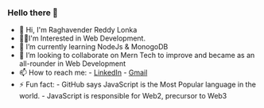 ### Hello there 👋

- 👋 Hi, I'm Raghavender Reddy Lonka
- 🧑‍💻I'm Interested in Web Development.
- 🌱 I’m currently learning NodeJs & MonogoDB
- 👯 I’m looking to collaborate on Mern Tech to improve and became as an all-rounder in Web Development
- 📫 How to reach me: 
      - [LinkedIn](https://www.linkedin.com/in/raghavender-reddy-lonka-a34491203/) 
      - [Gmail](@mailto:raghavenderreddylonka.1@gmail.com)
- ⚡ Fun fact:
      - GitHub says JavaScript is the Most Popular language in the world.
      - JavaScript is responsible for Web2, precursor to Web3   


<!--
**Raghavender-lonka/Raghavender-lonka** is a ✨ _special_ ✨ repository because its `README.md` (this file) appears on your GitHub profile.

Here are some ideas to get you started:

- 🔭 I’m currently working on ...
- 🌱 I’m currently learning ...
- 👯 I’m looking to collaborate on ...
- 🤔 I’m looking for help with ...
- 💬 Ask me about ...
- 📫 How to reach me: ...
- 😄 Pronouns: ...
- ⚡ Fun fact: ...
-->
